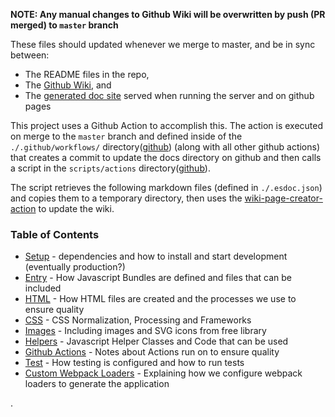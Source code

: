 **NOTE: Any manual changes to Github Wiki will be overwritten by push (PR merged) to `master` branch**

These files should updated whenever we merge to master, and be in sync between:
 - The README files in the repo,
 - The [Github Wiki](https://github.com/devlinjunker/template.webpack.fend/wiki), and
 - The [generated doc site](https://devlinjunker.github.io/template.webpack.fend/manual/index.html) served
    when running the server and on github pages

This project uses a Github Action to accomplish this. The action is executed on merge to the `master` branch
and defined inside of the `./.github/workflows/` directory([github](https://github.com/devlinjunker/template.webpack.fend/tree/master/.github/workflows))
(along with all other github actions) that creates a commit to update the docs directory on github and then
calls a script in the `scripts/actions` directory([github](https://github.com/devlinjunker/template.webpack.fend/tree/master/scripts/actions)).

The script retrieves the following markdown files (defined in `./.esdoc.json`) and copies them to a temporary
directory, then uses the [wiki-page-creator-action](https://github.com/marketplace/actions/wiki-page-creator-action)
to update the wiki.

### Table of Contents

- [Setup](manual/README.setup.html) - dependencies and how to install and start development (eventually production?)
- [Entry](manual/README.entry.html) - How Javascript Bundles are defined and files that can be included
- [HTML](manual/README.html.html) - How HTML files are created and the processes we use to ensure quality
- [CSS](manual/README.css.html) - CSS Normalization, Processing and Frameworks
- [Images](manual/README.img.html) - Including images and SVG icons from free library
- [Helpers](manual/README.helpers.html) - Javascript Helper Classes and Code that can be used
- [Github Actions](manual/README.scripts.html) - Notes about Actions run on to ensure quality
- [Test](manual/README.test.html) - How testing is configured and how to run tests
- [Custom Webpack Loaders](manual/README.loaders.html) - Explaining how we configure webpack loaders to generate the application

.
